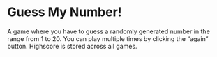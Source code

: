 # Guess My Number!

A game where you have to guess a randomly generated number in the range from 1 to 20.
You can play multiple times by clicking the “again” button. Highscore is stored across all games.


